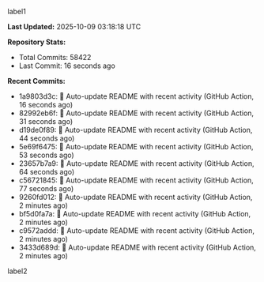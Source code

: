 
label1 
<!-- ACTIVITY_START -->
**Last Updated:** 2025-10-09 03:18:18 UTC

**Repository Stats:**
- Total Commits: 58422
- Last Commit: 16 seconds ago

**Recent Commits:**
- 1a9803d3c: 🤖 Auto-update README with recent activity (GitHub Action, 16 seconds ago)
- 82992eb6f: 🤖 Auto-update README with recent activity (GitHub Action, 31 seconds ago)
- d19de0f89: 🤖 Auto-update README with recent activity (GitHub Action, 44 seconds ago)
- 5e69f6475: 🤖 Auto-update README with recent activity (GitHub Action, 53 seconds ago)
- 23657b7a9: 🤖 Auto-update README with recent activity (GitHub Action, 64 seconds ago)
- c56721845: 🤖 Auto-update README with recent activity (GitHub Action, 77 seconds ago)
- 9260fd012: 🤖 Auto-update README with recent activity (GitHub Action, 2 minutes ago)
- bf5d0fa7a: 🤖 Auto-update README with recent activity (GitHub Action, 2 minutes ago)
- c9572addd: 🤖 Auto-update README with recent activity (GitHub Action, 2 minutes ago)
- 3433d689d: 🤖 Auto-update README with recent activity (GitHub Action, 2 minutes ago)
<!-- ACTIVITY_END -->

label2
